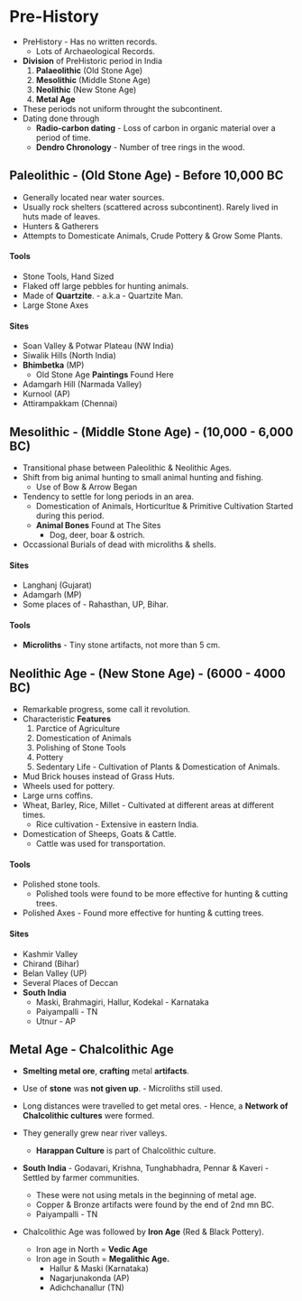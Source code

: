 # Pre-History

* PreHistory - Has no written records.
    * Lots of Archaeological Records.
* **Division** of PreHistoric period in India
    1. **Palaeolithic** (Old Stone Age)
    2. **Mesolithic** (Middle Stone Age)
    3. **Neolithic** (New Stone Age)
    4. **Metal Age**
* These periods not uniform throught the subcontinent.
* Dating done through
    * **Radio-carbon dating** - Loss of carbon in organic material over a period of time.
    * **Dendro Chronology** - Number of tree rings in the wood.

<!-- Need Map of Pre-Historic Sites in India -->

## Paleolithic - (Old Stone Age) - Before 10,000 BC
* Generally located near water sources.
* Usually rock shelters (scattered across subcontinent). Rarely lived in huts made of leaves.
* Hunters & Gatherers
* Attempts to Domesticate Animals, Crude Pottery & Grow Some Plants.

#### Tools
* Stone Tools, Hand Sized
* Flaked off large pebbles for hunting animals.
* Made of **Quartzite**. - a.k.a - Quartzite Man.
* Large Stone Axes

#### Sites
* Soan Valley & Potwar Plateau (NW India)
* Siwalik Hills (North India)
* **Bhimbetka** (MP)
    * Old Stone Age **Paintings** Found Here
* Adamgarh Hill (Narmada Valley)
* Kurnool (AP)
* Attirampakkam (Chennai)

## Mesolithic - (Middle Stone Age) - (10,000 - 6,000 BC)
* Transitional phase between Paleolithic & Neolithic Ages.
* Shift from big animal hunting to small animal hunting and fishing.
    * Use of Bow & Arrow Began
* Tendency to settle for long periods in an area.
    * Domestication of Animals, Horticurltue & Primitive Cultivation Started during this period.
    * **Animal Bones** Found at The Sites
        * Dog, deer, boar & ostrich.
* Occassional Burials of dead with microliths & shells.

#### Sites
* Langhanj (Gujarat)
* Adamgarh (MP)
* Some places of - Rahasthan, UP, Bihar.

#### Tools
* **Microliths** - Tiny stone artifacts, not more than 5 cm.

## Neolithic Age - (New Stone Age) - (6000 - 4000 BC)
* Remarkable progress, some call it revolution.
* Characteristic **Features**
    1. Parctice of Agriculture
    2. Domestication of Animals
    3. Polishing of Stone Tools
    4. Pottery
    5. Sedentary Life - Cultivation of Plants & Domestication of Animals.
* Mud Brick houses instead of Grass Huts.
* Wheels used for pottery.
* Large urns coffins.
* Wheat, Barley, Rice, Millet - Cultivated at different areas at different times.
    * Rice cultivation - Extensive in eastern India.
* Domestication of Sheeps, Goats & Cattle.
    * Cattle was used for transportation.

#### Tools
* Polished stone tools.
    * Polished tools were found to be more effective for hunting & cutting trees.
* Polished Axes - Found more effective for hunting & cutting trees.

#### Sites
* Kashmir Valley
* Chirand (Bihar)
* Belan Valley (UP)
* Several Places of Deccan
* **South India**
    * Maski, Brahmagiri, Hallur, Kodekal - Karnataka
    * Paiyampalli - TN
    * Utnur - AP

## Metal Age - Chalcolithic Age
* **Smelting metal ore**, **crafting** metal **artifacts**.
* Use of **stone** was **not given up**. - Microliths still used.
* Long distances were travelled to get metal ores. - Hence, a **Network of Chalcolithic cultures** were formed.
* They generally grew near river valleys. 
    * **Harappan Culture** is part of Chalcolithic culture.
* **South India** - Godavari, Krishna, Tunghabhadra, Pennar & Kaveri - Settled by farmer communities.
    * These were not using metals in the beginning of metal age.
    * Copper & Bronze artifacts were found by the end of 2nd mn BC.
    * Paiyampalli - TN

* Chalcolithic Age was followed by **Iron Age** (Red & Black Pottery).
    * Iron age in North = **Vedic Age**
    * Iron age in South = **Megalithic Age.**
        * Hallur & Maski (Karnataka)
        * Nagarjunakonda (AP)
        * Adichchanallur (TN)